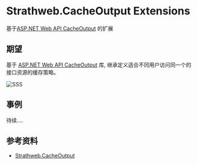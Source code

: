 Strathweb.CacheOutput Extensions
========================
基于[ASP.NET Web API CacheOutput](https://github.com/filipw/Strathweb.CacheOutput) 的扩展
 
期望
--------------------
基于 [ASP.NET Web API CacheOutput](https://github.com/filipw/Strathweb.CacheOutput) 库, 
继承定义适合不同用户访问同一个的接口资源的缓存策略。

![SSS](http://ww1.sinaimg.cn/large/7c2c6ab7gy1fg5oaw0ru8j20z70ts0uu.jpg)

 
事例
--------------------
待续....

 
参考资料
--------------------
* [Strathweb.CacheOutput](https://github.com/filipw/Strathweb.CacheOutput)  

 
